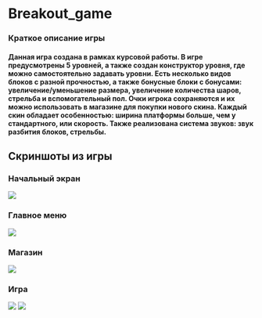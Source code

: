 # Breakout_game
### Краткое описание игры
#### Данная игра создана в рамках курсовой работы. В игре предусмотрены 5 уровней, а также создан конструктор уровня, где можно самостоятельно задавать уровни. Есть несколько видов блоков с разной прочностью, а также бонусные блоки с бонусами: увеличение/уменьшение размера, увеличение количества шаров, стрельба и вспомогательный пол. Очки игрока сохраняются и их можно использовать в магазине для покупки нового скина. Каждый скин обладает особенностью: ширина платформы больше, чем у стандартного, или скорость. Также реализована система звуков: звук разбития блоков, стрельбы. 


## Скриншоты из игры
### Начальный экран
<img src="https://github.com/user-attachments/assets/00392852-8ce5-409b-a4ee-b8ee21a946d5" idth="30%" >

### Главное меню
<img src="https://github.com/user-attachments/assets/24dbd97e-38a9-423a-a1a3-94321abb74eb" idth="30%" >


### Магазин
<img src="https://github.com/user-attachments/assets/d8da0ac6-0bde-4656-901e-1604da5e17cc" idth="30%" >

### Игра
<img src="https://github.com/user-attachments/assets/06b9ec4b-99df-41ae-99da-409b0df0ecd7" idth="30%" >

<img src="https://github.com/user-attachments/assets/7d75ce06-4370-4f30-bcd6-9256e8a14685" idth="30%" >




